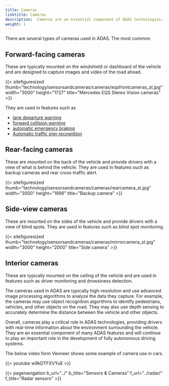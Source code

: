 ```yaml
---
title: Cameras
linktitle: Cameras
description:  Cameras are an essential component of ADAS technologies, as they play a crucial role in providing real-time information about the environment surrounding the vehicle.
weight: 1
---
```

<!-- markdownlint-disable MD033 -->

There are several types of cameras used in ADAS. The most common 

## Forward-facing cameras

These are typically mounted on the windshield or dashboard of the vehicle and are designed to capture images and video of the road ahead. 

{{< sitefiguresized thumb="technology/sensorsandcameras/cameras/eqsfrontcameras_st.jpg" width="3000" height="1727" title="Mercedes EQS Stereo Vision cameras" >}}

They are used in features such as 

- [lane departure warning](../../driverassistance/lanedeparturewarning/)
- [forward collision warning](../../driverassistance/forwardcollisionwarning/)
- [automatic emergency braking](../../driverassistance/automaticemergencybraking/)
- [Automatic traffic sign recognition](../../driverassistance/trafficsignrecognition/)

## Rear-facing cameras

These are mounted on the back of the vehicle and provide drivers with a view of what is behind the vehicle. They are used in features such as backup cameras and rear cross-traffic alert.

{{< sitefiguresized thumb="technology/sensorsandcameras/cameras/rearcamera_st.jpg" width="3000" height="1996" title="Backup camera" >}}

## Side-view cameras

These are mounted on the sides of the vehicle and provide drivers with a view of blind spots. They are used in features such as blind spot monitoring.

{{< sitefiguresized thumb="technology/sensorsandcameras/cameras/mirrorcamera_st.jpg" width="3000" height="2000" title="Side camera" >}}

## Interior cameras

These are typically mounted on the ceiling of the vehicle and are used in features such as driver monitoring and drowsiness detection.

The cameras used in ADAS are typically high-resolution and use advanced image processing algorithms to analyze the data they capture. For example, the cameras may use object recognition algorithms to identify pedestrians, vehicles, and other objects on the road. They may also use depth sensing to accurately determine the distance between the vehicle and other objects.

Overall, cameras play a critical role in ADAS technologies, providing drivers with real-time information about the environment surrounding the vehicle. They are an essential component of many ADAS features and will continue to play an important role in the development of fully autonomous driving systems.

The below video form Veoneer shows some example of camera use in cars.

{{< youtube w9kDTFXVYuE >}}


{{< pagenavigation b_url="../" b_title="Sensors & Cameras" f_url="../radar/" f_title="Radar sensors" >}}